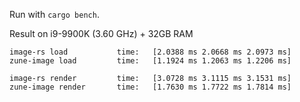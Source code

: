 Run with `cargo bench`.

Result on i9-9900K (3.60 GHz) + 32GB RAM

```
image-rs load           time:   [2.0388 ms 2.0668 ms 2.0973 ms]
zune-image load         time:   [1.1924 ms 1.2063 ms 1.2206 ms]

image-rs render         time:   [3.0728 ms 3.1115 ms 3.1531 ms]
zune-image render       time:   [1.7630 ms 1.7722 ms 1.7814 ms]
```
